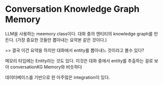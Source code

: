# Conversation Knowledge Graph Memory

LLM을 사용하는 meemory class이다.
대화 중의 엔티티의 knowledge graph를 만든다.
(가장 중요한 것들만 뽑아내는 요약본 같은 것이다.)

=> 결국 이건 요약을 하지만 대화에서 entity를 뽑아내느 것이라고 볼수 있다?

메모리 타입에는 Entity라는 것도 있다.
이것은 대화 중에서 entity를 추출하는 걸로 보아 conversationKG Memory와 비슷하다

데이터베이스를 기반으로 한 아주많은 integration이 있다.
